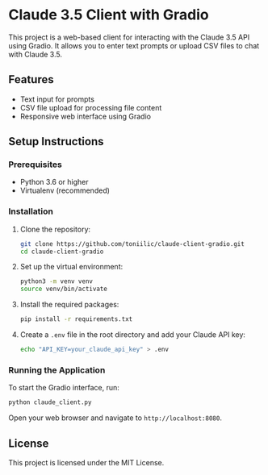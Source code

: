 # Claude 3.5 Client with Gradio

This project is a web-based client for interacting with the Claude 3.5 API using Gradio. It allows you to enter text prompts or upload CSV files to chat with Claude 3.5.

## Features

- Text input for prompts
- CSV file upload for processing file content
- Responsive web interface using Gradio

## Setup Instructions

### Prerequisites

- Python 3.6 or higher
- Virtualenv (recommended)

### Installation

1. Clone the repository:

   ```bash
   git clone https://github.com/toniilic/claude-client-gradio.git
   cd claude-client-gradio
   ```

2. Set up the virtual environment:

   ```bash
   python3 -m venv venv
   source venv/bin/activate
   ```

3. Install the required packages:

   ```bash
   pip install -r requirements.txt
   ```

4. Create a `.env` file in the root directory and add your Claude API key:

   ```bash
   echo "API_KEY=your_claude_api_key" > .env
   ```

### Running the Application

To start the Gradio interface, run:

```bash
python claude_client.py
```

Open your web browser and navigate to `http://localhost:8080`.

## License

This project is licensed under the MIT License.

